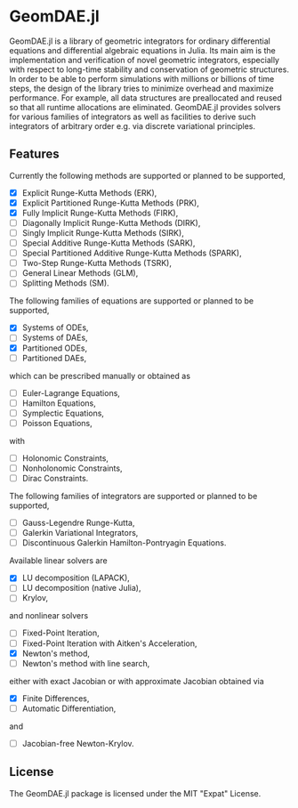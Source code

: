 
# GeomDAE.jl

GeomDAE.jl is a library of geometric integrators for ordinary differential equations and differential algebraic equations in Julia. Its main aim is the implementation and verification of novel geometric integrators, especially with respect to long-time stability and conservation of geometric structures. In order to be able to perform simulations with millions or billions of time steps, the design of the library tries to minimize overhead and maximize performance. For example, all data structures are preallocated and reused so that all runtime allocations are eliminated. GeomDAE.jl provides solvers for various families of integrators as well as facilities to derive such integrators of arbitrary order e.g. via discrete variational principles.


## Features

Currently the following methods are supported or planned to be supported,

- [x] Explicit Runge-Kutta Methods (ERK),
- [x] Explicit Partitioned Runge-Kutta Methods (PRK),
- [x] Fully Implicit Runge-Kutta Methods (FIRK),
- [ ] Diagonally Implicit Runge-Kutta Methods (DIRK),
- [ ] Singly Implicit Runge-Kutta Methods (SIRK),
- [ ] Special Additive Runge-Kutta Methods (SARK),
- [ ] Special Partitioned Additive Runge-Kutta Methods (SPARK),
- [ ] Two-Step Runge-Kutta Methods (TSRK),
- [ ] General Linear Methods (GLM),
- [ ] Splitting Methods (SM).

The following families of equations are supported or planned to be supported,

- [x] Systems of ODEs,
- [ ] Systems of DAEs,
- [x] Partitioned ODEs,
- [ ] Partitioned DAEs,

which can be prescribed manually or obtained as

- [ ] Euler-Lagrange Equations,
- [ ] Hamilton Equations,
- [ ] Symplectic Equations,
- [ ] Poisson Equations,

with

- [ ] Holonomic Constraints,
- [ ] Nonholonomic Constraints,
- [ ] Dirac Constraints.

The following families of integrators are supported or planned to be supported,

- [ ] Gauss-Legendre Runge-Kutta,
- [ ] Galerkin Variational Integrators,
- [ ] Discontinuous Galerkin Hamilton-Pontryagin Equations.

Available linear solvers are

- [x] LU decomposition (LAPACK),
- [ ] LU decomposition (native Julia),
- [ ] Krylov,

and nonlinear solvers

- [ ] Fixed-Point Iteration,
- [ ] Fixed-Point Iteration with Aitken's Acceleration,
- [x] Newton's method,
- [ ] Newton's method with line search,

either with exact Jacobian or with approximate Jacobian obtained via

- [x] Finite Differences,
- [ ] Automatic Differentiation,

and

- [ ] Jacobian-free Newton-Krylov.


## License

The GeomDAE.jl package is licensed under the MIT "Expat" License.

